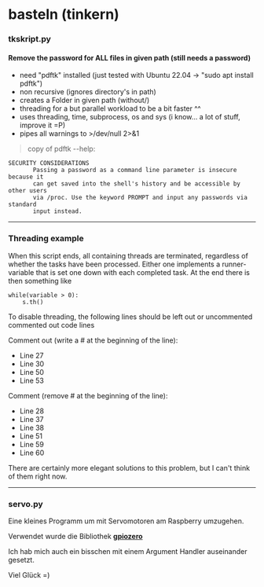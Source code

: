 # basteln (tinkern)

### tkskript.py

#### Remove the password for ALL files in given path (still needs a password)

- need "pdftk" installed (just tested with Ubuntu 22.04 -> "sudo apt install pdftk")
- non recursive (ignores directory's in path)
- creates a Folder in given path (without/)
- threading for a but parallel workload to be a bit faster ^^
- uses threading, time, subprocess, os and sys (i know... a lot of stuff, improve it =P)
- pipes all warnings to >/dev/null 2>&1


> copy of pdftk --help:
```
SECURITY CONSIDERATIONS
       Passing a password as a command line parameter is insecure because it
       can get saved into the shell's history and be accessible by other users
       via /proc. Use the keyword PROMPT and input any passwords via standard
       input instead.
```
---

### Threading example

When this script ends, all containing threads are terminated, regardless of whether the tasks have been processed.
Either one implements a runner-variable that is set one down with each completed task. At the end there is then something like
```python3
while(variable > 0):
    s.th()
```
To disable threading, the following lines should be left out or uncommented commented out code lines 

Comment out (write a # at the beginning of the line):
- Line 27
- Line 30
- Line 50
- Line 53

Comment (remove # at the beginning of the line):
- Line 28
- Line 37
- Line 38
- Line 51
- Line 59
- Line 60

There are certainly more elegant solutions to this problem, but I can't think of them right now.

---
### servo.py

Eine kleines Programm um mit Servomotoren am Raspberry umzugehen.

Verwendet wurde die Bibliothek
[__gpiozero__](https://gpiozero.readthedocs.io/en/stable/)

Ich hab mich auch ein bisschen mit einem Argument Handler auseinander gesetzt.


Viel Glück =)
